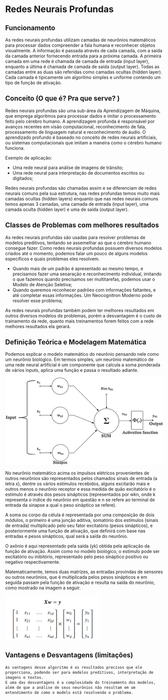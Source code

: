 # Redes Neurais Profundas


## Funcionamento

As redes neurais profundas utilizam camadas de neurônios matemáticos para processar dados compreender a fala humana e reconhecer objetos visualmente. A informação é passada através de cada camada, com a saída da camada anterior fornecendo entrada para a próxima camada. A primeira camada em uma rede é chamada de camada de entrada (input layer), enquanto a última é chamada de camada de saída (output layer). Todas as camadas entre as duas são referidas como camadas ocultas (hidden layer). Cada camada é tipicamente um algoritmo simples e uniforme contendo um tipo de função de ativação.

## Conceito (O que é? Pra que serve? )

Redes neurais profundas são uma sub-área da Aprendizagem de Máquina, que emprega algoritmos para processar dados e imitar o processamento feito pelo cérebro humano. A aprendizagem profunda é responsável por avanços recentes em visão computacional, reconhecimento de fala, processamento de linguagem natural e reconhecimento de áudio. O aprendizado profundo é baseado no conceito de redes neurais artificiais, ou sistemas computacionais que imitam a maneira como o cérebro humano funciona.

Exemplo de aplicação:

* Uma rede neural para análise de imagens de trânsito;
* Uma rede neural para interpretação de documentos escritos ou digitados;

Redes neurais profundas são chamadas assim e se diferenciam de redes neurais comuns pela sua estrutura, nas redes profundas temos muito mais camadas ocultas (hidden layers) enquanto que nas redes neurais comuns temos apenas 3 camadas, uma camada de entrada (input layer), uma camada oculta (hidden layer) e uma de saída (output layer).

## Classes de Problemas com melhores resultados

As redes neurais profundas são usadas para resolver problemas de modelos preditivos, tentando se assemelhar ao que o cérebro humano consegue fazer. Como redes neurais profundas possuem diversos modelos criados até o momento, podemos falar um pouco de alguns modelos específicos e quais problemas eles resolvem.

*   Quando mais de um padrão é apresentado ao mesmo tempo, e precisamos fazer uma seoaração e reconhecimento individual, imitando o que fazemos quando precisamos ser multitarefas, podemos usar o Modelo de Atenção Seletiva;
*   Quando queremos reconhecer padrões com informações faltantes, e até completar essas informações. Um Neocognitron Moderno pode resolver esse problema;

As redes neurais profundas também podem ter melhores resultados em outros diversos modelos de problemas, porém a desvantagem é o custo de trainamento da rede, quanto mais treinamentos forem feitos com a rede melhores resultados ela gerará.

## Definição Teórica e Modelagem Matemática

Podemos explicar o modelo matemático do neurônio pensando nele como um neurônio biológico. Em termos simples, um neurônio matemático de uma rede neural artificial é um componente que calcula a soma ponderada de vários inputs, aplica uma função e passa o resultado adiante.

<div>
<img src="neuronio-matematico.png">
</div>

No neurônio matemático acima os impulsos elétricos provenientes de outros neurônios são representados pelos chamados sinais de entrada (a letra x), dentre os vários estímulos recebidos, alguns excitarão mais e outros menos o neurônio receptor e essa medida de quão excitatório é o estímulo é através dos pesos sinápticos (representados por wkn, onde k representa o índice do neurônio em questão e n se refere ao terminal de entrada da sinapse a qual o peso sináptico se refere).

A soma ou corpo da célula é representada por uma composição de dois módulos, o primeiro é uma junção aditiva, somatório dos estímulos (sinais de entrada) multiplicado pelo seu fator excitatório (pesos sinápticos), e posteriormente uma função de ativação, que definirá com base nas entradas e pesos sinápticos, qual será a saída do neurônio.

O axônio é aqui representado pela saída (yk) obtida pela aplicação da função de ativação. Assim como no modelo biológico, o estímulo pode ser excitatório ou inibitório, representado pelo peso sináptico positivo ou negativo respectivamente.

Matematicamente, temos duas matrízes, as entradas provindas de sensores ou outros neurônios, que é multiplicada pelos pesos sinápticos e em seguida passam pela função de ativação e resulta na saída do neurônio, como mostrado na imagem a seguir.

<div>
<img src="matriz-300x147.png">
</div>

## Vantagens e Desvantagens (limitações)

    As vantagens desse algoritmo é os resultados precisos que ele proporciona, podendo ser para modelos preditivos, interpretação de imagens e textos.
    E uma das desvantagens é a complexidade do treinamento dos modelos, além de que a análise de seus neurônios não resultam em um entendimento de como o modelo está resolvendo o problema.